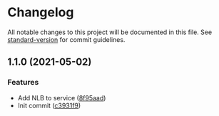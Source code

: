 # Changelog

All notable changes to this project will be documented in this file. See [standard-version](https://github.com/conventional-changelog/standard-version) for commit guidelines.

## 1.1.0 (2021-05-02)


### Features

* Add NLB to service ([8f95aad](https://github.com/jazztong/mongo-ecs-ha-tf/commit/8f95aad0e00f8702a33fa9419a37505dc3253730))
* Init commit ([c3931f9](https://github.com/jazztong/mongo-ecs-ha-tf/commit/c3931f9b1b30ee0cbd7b3a446524fa8561aeae41))
